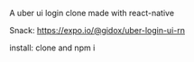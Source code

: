 A uber ui login clone made with react-native

Snack: https://expo.io/@gidox/uber-login-ui-rn

install: clone and npm i
